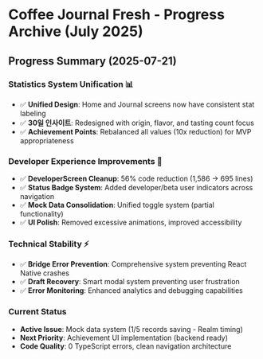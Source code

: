 # Coffee Journal Fresh - Progress Archive (July 2025)

## Progress Summary (2025-07-21)

### Statistics System Unification 📊
- ✅ **Unified Design**: Home and Journal screens now have consistent stat labeling
- ✅ **30일 인사이트**: Redesigned with origin, flavor, and tasting count focus
- ✅ **Achievement Points**: Rebalanced all values (10x reduction) for MVP appropriateness

### Developer Experience Improvements 🔧
- ✅ **DeveloperScreen Cleanup**: 56% code reduction (1,586 → 695 lines)
- ✅ **Status Badge System**: Added developer/beta user indicators across navigation
- ✅ **Mock Data Consolidation**: Unified toggle system (partial functionality)
- ✅ **UI Polish**: Removed excessive animations, improved accessibility

### Technical Stability ⚡
- ✅ **Bridge Error Prevention**: Comprehensive system preventing React Native crashes
- ✅ **Draft Recovery**: Smart modal system preventing user frustration
- ✅ **Error Monitoring**: Enhanced analytics and debugging capabilities

### Current Status
- **Active Issue**: Mock data system (1/5 records saving - Realm timing)
- **Next Priority**: Achievement UI implementation (backend ready)
- **Code Quality**: 0 TypeScript errors, clean navigation architecture